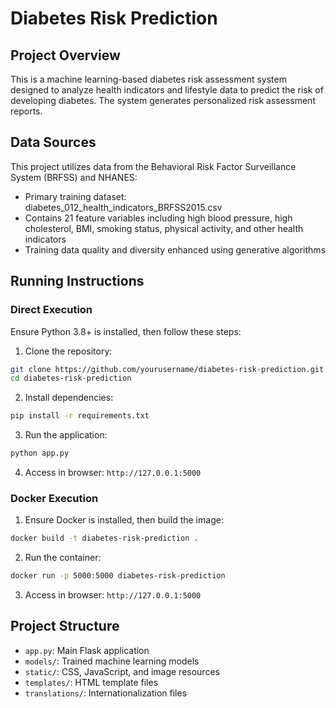# Diabetes Risk Prediction

## Project Overview
This is a machine learning-based diabetes risk assessment system designed to analyze health indicators and lifestyle data to predict the risk of developing diabetes. The system generates personalized risk assessment reports.

## Data Sources
This project utilizes data from the Behavioral Risk Factor Surveillance System (BRFSS) and NHANES:
- Primary training dataset: diabetes_012_health_indicators_BRFSS2015.csv
- Contains 21 feature variables including high blood pressure, high cholesterol, BMI, smoking status, physical activity, and other health indicators
- Training data quality and diversity enhanced using generative algorithms



## Running Instructions

### Direct Execution
Ensure Python 3.8+ is installed, then follow these steps:

1. Clone the repository:
```bash
git clone https://github.com/yourusername/diabetes-risk-prediction.git
cd diabetes-risk-prediction
```

2. Install dependencies:
```bash
pip install -r requirements.txt
```

3. Run the application:
```bash
python app.py
```

4. Access in browser: `http://127.0.0.1:5000`

### Docker Execution

1. Ensure Docker is installed, then build the image:
```bash
docker build -t diabetes-risk-prediction .
```

2. Run the container:
```bash
docker run -p 5000:5000 diabetes-risk-prediction
```

3. Access in browser: `http://127.0.0.1:5000`

## Project Structure
- `app.py`: Main Flask application
- `models/`: Trained machine learning models
- `static/`: CSS, JavaScript, and image resources
- `templates/`: HTML template files
- `translations/`: Internationalization files



